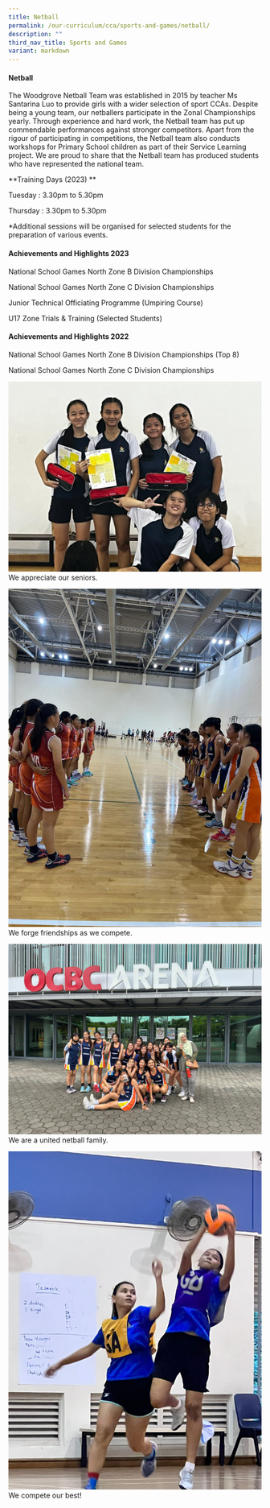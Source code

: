 ```yaml
---
title: Netball
permalink: /our-curriculum/cca/sports-and-games/netball/
description: ""
third_nav_title: Sports and Games
variant: markdown
---
```

#### Netball

The Woodgrove Netball Team was established in 2015 by teacher Ms Santarina Luo to provide girls with a wider selection of sport CCAs. Despite being a young team, our netballers participate in the Zonal Championships yearly. Through experience and hard work, the Netball team has put up commendable performances against stronger competitors. Apart from the rigour of participating in competitions, the Netball team also conducts workshops for Primary School children as part of their Service Learning project. We are proud to share that the Netball team has produced students who have represented the national team.

**Training Days (2023) **

Tuesday : 3.30pm to 5.30pm

Thursday : 3.30pm to 5.30pm

\*Additional sessions will be organised for selected students for the preparation of various events. 

#### Achievements and Highlights 2023

National School Games North Zone B Division Championships 

National School Games North Zone C Division Championships

Junior Technical Officiating Programme (Umpiring Course)

U17 Zone Trials &amp; Training (Selected Students)


#### Achievements and Highlights 2022

National School Games North Zone B Division Championships (Top 8)

National School Games North Zone C Division Championships

![](/images/CCAs/Netball/whatsapp%20image%201.jpeg)
We appreciate our seniors.

![](/images/CCAs/Netball/whatsapp%20image%202.jpeg)
We forge friendships as we compete.

![](/images/CCAs/Netball/whatsapp%20image%203.jpeg)
We are a united netball family.

![](/images/CCAs/Netball/whatsapp%20image%204.jpeg)
We compete our best!